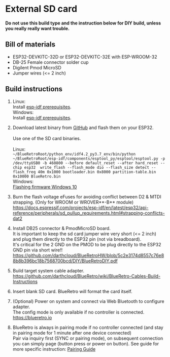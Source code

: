# External SD card

**Do not use this build type and the instruction below for DIY build, unless you really really want trouble.**

## Bill of materials
* ESP32-DEVKITC-32D or ESP32-DEVKITC-32E with ESP-WROOM-32
* DB-25 Female connector solder cup
* Digilent Pmod MicroSD
* Jumper wires (<= 2 inch)

## Build instructions
1. Linux:\
   Install [esp-idf prerequisites](https://docs.espressif.com/projects/esp-idf/en/latest/esp32/get-started/linux-setup.html).\
   Windows:\
   Install [esp-idf prerequisites](https://docs.espressif.com/projects/esp-idf/en/latest/esp32/get-started/windows-setup.html).
   
2. Download latest binary from [GitHub](https://github.com/darthcloud/BlueRetro/releases) and flash them on your ESP32.\
\
Use one of the SD card binaries.\
\
  Linux:\
  `~/BlueRetroRoot/python_env/idf4.2_py3.7_env/bin/python ~/BlueRetroRoot/esp-idf/components/esptool_py/esptool/esptool.py -p /dev/ttyUSB0 -b 460800 --before default_reset --after hard_reset --chip esp32  write_flash --flash_mode dio --flash_size detect --flash_freq 40m 0x1000 bootloader.bin 0x8000 partition-table.bin 0x10000 BlueRetro.bin`\
  Windows:\
  [Flashing firmware Windows 10](https://github.com/darthcloud/BlueRetro/wiki/Flashing-firmware-Windows-10)

3. Burn the flash voltage eFuses for avoiding conflict between D2 & MTDI strapping. (Only for WROOM or WROVER**-B** module)\
https://docs.espressif.com/projects/esp-idf/en/latest/esp32/api-reference/peripherals/sd_pullup_requirements.html#strapping-conflicts-dat2

4. Install DB25 connector & PmodMicroSD board.\
   It is important to keep the sd card jumper wire very short (<= 2 inch) and plug them directly to the ESP32 pin (not via breadboard).\
   It's critical for the 2 GND on the PMOD to be plug directly to the ESP32 GND pin via short wire!!\
https://github.com/darthcloud/BlueRetroHW/blob/5c2e3174d8557c76e88b8b396bc18b7568700bcd/DIY/BlueRetroDIY.pdf

5. Build target system cable adapter.\
https://github.com/darthcloud/BlueRetro/wiki/BlueRetro-Cables-Build-Instructions

6. Insert blank SD card. BlueRetro will format the card itself.

7. (Optional) Power on system and connect via Web Bluetooth to configure adapter.\
   The config mode is only available if no controller is connected. \
https://blueretro.io

8. BlueRetro is always in pairing mode if no controller connected (and stay in pairing mode for 1 minute after one device connected)\
   Pair via inquiry first (SYNC or pairing mode), on subsequent connection you can simply page (button press or power on button).
   See guide for more specific instruction: [Pairing Guide](https://github.com/darthcloud/BlueRetro/wiki/Controller-pairing-guide)